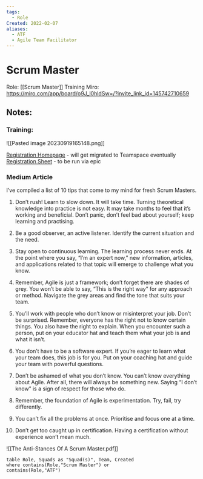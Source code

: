 ```yaml
---
tags:
  - Role
Created: 2022-02-07
aliases:
  - ATF
  - Agile Team Facilitator
---
```


# Scrum Master 
Role: [[Scrum Master]]
Training Miro: https://miro.com/app/board/o9J_l0hldSw=/?invite_link_id=145742710659

## Notes:

### Training:
![[Pasted image 20230919165148.png]]

[Registration Homepage](https://sites.google.com/woolworths.com.au/group-agile-practice/roles/agile-team-facilitator-atf) - will get migrated to Teamspace eventually
[Registration Sheet](https://docs.google.com/spreadsheets/d/1YUOreBLB8XEdKeQdhAFDt5IivAp8fLP4QSUF-akf1gk/edit#gid=1766594112) - to be run via epic

### Medium Article
I’ve compiled a list of 10 tips that come to my mind for fresh Scrum Masters.

1. Don’t rush! Learn to slow down. It will take time. Turning theoretical knowledge into practice is not easy. It may take months to feel that it’s working and beneficial. Don’t panic, don’t feel bad about yourself; keep learning and practising.

2. Be a good observer, an active listener. Identify the current situation and the need.

3. Stay open to continuous learning. The learning process never ends. At the point where you say, “I’m an expert now,” new information, articles, and applications related to that topic will emerge to challenge what you know.

4. Remember, Agile is just a framework; don’t forget there are shades of grey. You won’t be able to say, “This is the right way” for any approach or method. Navigate the grey areas and find the tone that suits your team.

5. You’ll work with people who don’t know or misinterpret your job. Don’t be surprised. Remember, everyone has the right not to know certain things. You also have the right to explain. When you encounter such a person, put on your educator hat and teach them what your job is and what it isn’t.

6. You don’t have to be a software expert. If you’re eager to learn what your team does, this job is for you. Put on your coaching hat and guide your team with powerful questions.

7. Don’t be ashamed of what you don’t know. You can’t know everything about Agile. After all, there will always be something new. Saying “I don’t know” is a sign of respect for those who do.

8. Remember, the foundation of Agile is experimentation. Try, fail, try differently.

9. You can’t fix all the problems at once. Prioritise and focus one at a time.

10. Don’t get too caught up in certification. Having a certification without experience won’t mean much.


![[The Anti-Stances Of A Scrum Master.pdf]]
```dataview
table Role, Squads as "Squad(s)", Team, Created 
where contains(Role,"Scrum Master") or
contains(Role,"ATF")
```
